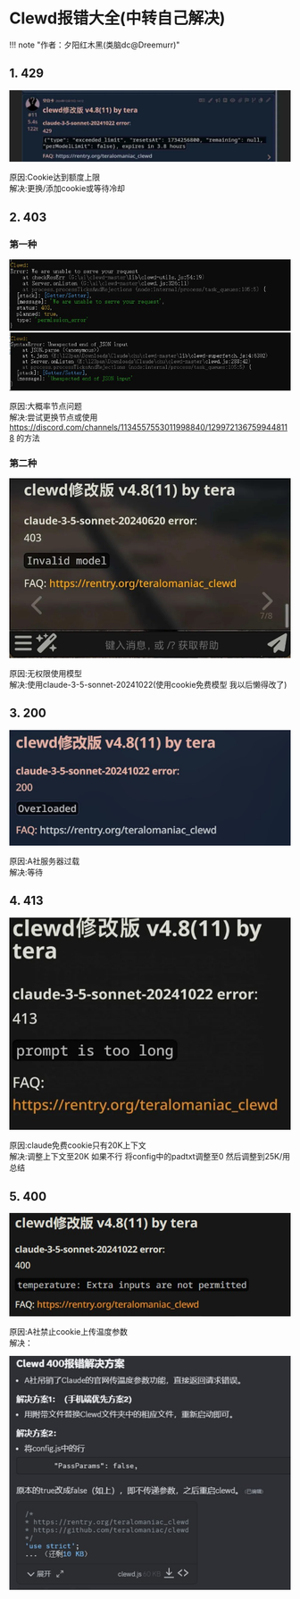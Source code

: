 # Clewd报错大全(中转自己解决)

!!! note "作者：夕阳红木黑(类脑dc@Dreemurr)"



## 1. 429

<img src="cloewd_error/1.jpg" alt="image" alt="image"  />

原因:Cookie达到额度上限  
解决:更换/添加cookie或等待冷却 

## 2. 403

### 第一种

<img src="cloewd_error/2.jpg" alt="image"  />

<img src="cloewd_error/3.jpg" alt="image"  />

原因:大概率节点问题  
解决:尝试更换节点或使用
https://discord.com/channels/1134557553011998840/1299721367599448118 的方法

### 第二种

<img src="cloewd_error/4.jpg" alt="image"  />

原因:无权限使用模型  
解决:使用claude-3-5-sonnet-20241022(使用cookie免费模型 我以后懒得改了)

## 3. 200

<img src="cloewd_error/5.jpg" alt="image"  />

原因:A社服务器过载  
解决:等待

## 4. 413

<img src="cloewd_error/6.jpg" alt="image"  />

原因:claude免费cookie只有20K上下文  
解决:调整上下文至20K 如果不行 将config中的padtxt调整至0 然后调整到25K/用总结

## 5. 400

<img src="cloewd_error/7.jpg" alt="image"  />

原因:A社禁止cookie上传温度参数  
解决：

<img src="cloewd_error/8.jpg" alt="image"  />